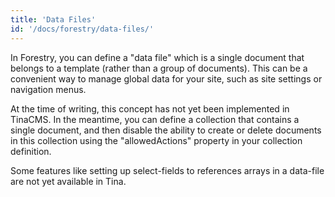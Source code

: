 ```yaml
---
title: 'Data Files'
id: '/docs/forestry/data-files/'
---
```


In Forestry, you can define a "data file" which is a single document that belongs to a template (rather than a group of documents). This can be a convenient way to manage global data for your site, such as site settings or navigation menus.

At the time of writing, this concept has not yet been implemented in TinaCMS. In the meantime, you can define a collection that contains a single document, and then disable the ability to create or delete documents in this collection using the "allowedActions" property in your collection definition.

Some features like setting up select-fields to references arrays in a data-file are not yet available in Tina.
